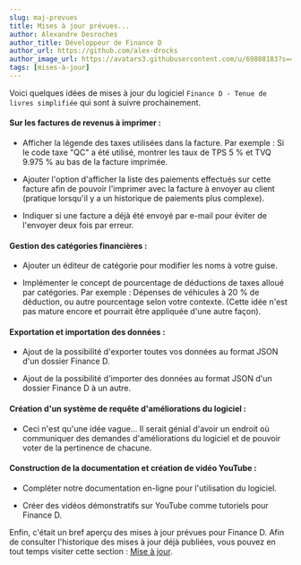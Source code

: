 ```yaml
---
slug: maj-prevues 
title: Mises à jour prévues... 
author: Alexandre Desroches 
author_title: Développeur de Finance D
author_url: https://github.com/alex-drocks
author_image_url: https://avatars3.githubusercontent.com/u/69808183?s=460&u=209132f93efd38e59b62bd617a6d4b4ebb14e5e3&v=4
tags: [mises-à-jour]
---
```


Voici quelques idées de mises à jour du logiciel `Finance D - Tenue de livres simplifiée` qui sont à suivre
prochainement.

#### Sur les factures de revenus à imprimer :

- Afficher la légende des taxes utilisées dans la facture. 
  Par exemple : Si le code taxe "QC" a été utilisé, montrer les
  taux de TPS 5 % et TVQ 9.975 % au bas de la facture imprimée.

- Ajouter l'option d'afficher la liste des paiements effectués sur cette facture 
  afin de pouvoir l'imprimer avec la
  facture à envoyer au client (pratique lorsqu'il y a un historique de paiements plus complexe).
  
- Indiquer si une facture a déjà été envoyé par e-mail 
  pour éviter de l'envoyer deux fois par erreur.
  

#### Gestion des catégories financières :

- Ajouter un éditeur de catégorie pour modifier les noms à votre guise.

- Implémenter le concept de pourcentage de déductions de taxes alloué par catégories.
  Par exemple : Dépenses de véhicules à 20 % de déduction, ou autre pourcentage selon votre contexte.
  (Cette idée n'est pas mature encore et pourrait être appliquée d'une autre façon).


#### Exportation et importation des données :

- Ajout de la possibilité d'exporter toutes vos données au format JSON d'un dossier Finance D.

- Ajout de la possibilité d'importer des données au format JSON d'un dossier Finance D à un autre.


#### Création d'un système de requête d'améliorations du logiciel :

- Ceci n'est qu'une idée vague... Il serait génial d'avoir un endroit où communiquer
des demandes d'améliorations du logiciel et de pouvoir voter de la pertinence de chacune.


#### Construction de la documentation et création de vidéo YouTube :

- Compléter notre documentation en-ligne pour l'utilisation du logiciel.

- Créer des vidéos démonstratifs sur YouTube comme tutoriels pour Finance D.

Enfin, c'était un bref aperçu des mises à jour prévues pour Finance D.
Afin de consulter l'historique des mises à jour déjà publiées, 
vous pouvez en tout temps visiter cette section :
[Mise à jour](updates).